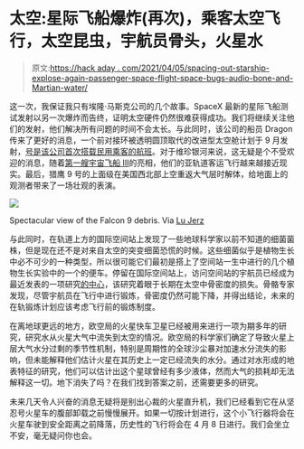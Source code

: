 # 太空:星际飞船爆炸(再次)，乘客太空飞行，太空昆虫，宇航员骨头，火星水

> 原文:[https://hack aday . com/2021/04/05/spacing-out-starship-explose-again-passenger-space-flight-space-bugs-audio-bone-and-Martian-water/](https://hackaday.com/2021/04/05/spacing-out-starship-explodes-again-passenger-space-flight-space-bugs-astronaut-bone-and-martian-water/)

这一次，我保证我只有埃隆·马斯克公司的几个故事。SpaceX 最新的星际飞船测试发射以另一次爆炸而告终，证明太空硬件仍然很难获得成功。我们将继续关注他们的发射，他们解决所有问题的时间不会太长。与此同时，该公司的船员 Dragon 传来了更好的消息，一个前对接环被透明圆顶取代的改进型太空舱计划于 9 月发射，[号是该公司首次搭载民用乘客的航班](https://www.space.com/spacex-crew-dragon-cupola-window-inspiration4)。对于维珍银河来说，这无疑是个不受欢迎的消息，随着[第一艘宇宙飞船 III](https://twitter.com/virgingalactic/status/1376860261131427845)的亮相，他们的亚轨道客运飞行越来越接近现实。最后，猎鹰 9 号的上面级在美国西北部上空重返大气层时解体，给地面上的观测者带来了一场壮观的表演。

[![](../Images/5c62a0b59fc775041f6c62dc86818ad7.png)](https://hackaday.com/wp-content/uploads/2021/03/falcon9-debris-in-pacific-northwest.jpeg)

Spectacular view of the Falcon 9 debris. Via [Lu Jerz](https://www.youtube.com/watch?v=6IiRkOc1g4I&t=18s)

与此同时，在轨道上方的国际空间站上发现了一些地球科学家以前不知道的细菌菌株，但是现在还不是对来自太空的突变细菌恐慌的时候。这些细菌似乎是植物生长中必不可少的一种类型，所以很可能它们最初是搭上了空间站一生中进行的几个植物生长实验中的一个的便车。停留在国际空间站上，访问空间站的宇航员已经成为最近发表的一项研究[的中心](https://bjsm.bmj.com/content/early/2021/03/02/bjsports-2020-103602)，该研究着眼于长期在太空中骨密度的损失。骨骼专家发现，尽管宇航员在飞行中进行锻炼，骨密度仍然可能下降，并得出结论，未来的在轨锻炼计划应该考虑飞行前的锻炼制度。

在离地球更远的地方，欧空局的火星快车卫星已经被用来进行一项为期多年的研究，研究水从火星大气中流失到太空的情况。欧空局的科学家们确定了导致火星上层大气水分过剩的季节性机制，特别是周期性的全球沙尘暴对加速水分流失的影响，但未能解释他们估计火星在其历史上一定已经流失的水分。通过对水形成的地表特征的研究，他们可以估计出这个星球曾经有多少液体，然而大气的损耗却无法解释这一切。地下消失了吗？在我们找到答案之前，还需要更多的研究。

未来几天令人兴奋的消息无疑将是别出心裁的火星直升机，我们已经看到它在从坚忍号火星车的腹部卸载之前慢慢展开。如果一切按计划进行，这个小飞行器将会在火星车驶到安全距离之前降落，历史性的飞行将会在 4 月 8 日进行。我们会坐立不安，毫无疑问你也会。